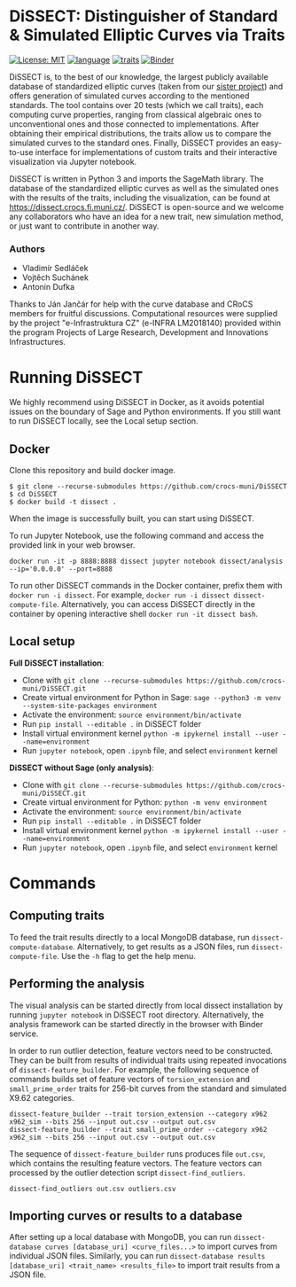 # DiSSECT: Distinguisher of Standard & Simulated Elliptic Curves via Traits

[![License: MIT](https://img.shields.io/badge/License-MIT-yellow.svg)](https://gitlab.fi.muni.cz/x408178/curve_analyzer/-/blob/master/LICENSE)
[![language](https://badgen.net/badge/language/python,sage/purple?list=/)](https://www.sagemath.org/)
[![traits](https://badgen.net/badge/traits/23/blue)](https://github.com/crocs-muni/DiSSECT/tree/master/dissect/traits)
[![Binder](https://static.mybinder.org/badge_logo.svg)](https://mybinder.org/v2/gh/crocs-muni/DiSSECT/master)

DiSSECT is, to the best of our knowledge, the largest publicly available database of standardized elliptic curves (taken from our [sister project](https://neuromancer.sk/std/)) and offers generation of simulated curves according to the mentioned standards. The tool contains over 20 tests (which we call traits), each computing curve properties, ranging from classical algebraic ones to unconventional ones and those connected to implementations. After obtaining their empirical distributions, the traits allow us to compare the simulated curves to the standard ones. Finally, DiSSECT provides an easy-to-use interface for implementations of custom traits and their interactive visualization via Jupyter notebook.

DiSSECT is written in Python 3 and imports the SageMath library. The database of the standardized elliptic curves as well as the simulated ones with the results of the traits, including the visualization, can be found at https://dissect.crocs.fi.muni.cz/. DiSSECT is open-source and we welcome any collaborators who have an idea for a new trait, new simulation method, or just want to contribute in another way.

### Authors

- Vladimír Sedláček
- Vojtěch Suchánek
- Antonín Dufka

Thanks to Ján Jančár for help with the curve database and CRoCS members for fruitful discussions. Computational resources were supplied by the project "e-Infrastruktura CZ" (e-INFRA LM2018140) provided within the program Projects of Large Research, Development and Innovations Infrastructures.

# Running DiSSECT

We highly recommend using DiSSECT in Docker, as it avoids potential issues on the boundary of Sage and Python environments. If you still want to run DiSSECT locally, see the Local setup section.

## Docker

Clone this repository and build docker image.

```shell
$ git clone --recurse-submodules https://github.com/crocs-muni/DiSSECT
$ cd DiSSECT
$ docker build -t dissect .
```

When the image is successfully built, you can start using DiSSECT.

To run Jupyter Notebook, use the following command and access the provided link in your web browser.

```
docker run -it -p 8888:8888 dissect jupyter notebook dissect/analysis --ip='0.0.0.0' --port=8888
```

To run other DiSSECT commands in the Docker container, prefix them with `docker run -i dissect`. For example, `docker run -i dissect dissect-compute-file`. Alternatively, you can access DiSSECT directly in the container by opening interactive shell `docker run -it dissect bash`.

## Local setup

**Full DiSSECT installation**:
- Clone with  `git clone --recurse-submodules https://github.com/crocs-muni/DiSSECT.git`
- Create virtual environment for Python in Sage: `sage --python3 -m venv --system-site-packages environment`
- Activate the environment: `source environment/bin/activate`
- Run `pip install --editable .` in DiSSECT folder
- Install virtual environment kernel `python -m ipykernel install --user --name=environment`
- Run `jupyter notebook`, open `.ipynb` file, and select `environment` kernel

**DiSSECT without Sage (only analysis)**:
- Clone with  `git clone --recurse-submodules https://github.com/crocs-muni/DiSSECT.git`
- Create virtual environment for Python: `python -m venv environment`
- Activate the environment: `source environment/bin/activate`
- Run `pip install --editable .` in DiSSECT folder
- Install virtual environment kernel `python -m ipykernel install --user --name=environment`
- Run `jupyter notebook`, open `.ipynb` file, and select `environment` kernel

# Commands

## Computing traits

To feed the trait results directly to a local MongoDB database, run `dissect-compute-database`. Alternatively, to get results as a JSON files, run `dissect-compute-file`. Use the `-h` flag to get the help menu.

## Performing the analysis

The visual analysis can be started directly from local dissect installation by running `jupyter notebook` in DiSSECT root directory. Alternatively, the analysis framework can be started directly in the browser with Binder service.

In order to run outlier detection, feature vectors need to be constructed. They can be built from results of individual traits using repeated invocations of `dissect-feature_builder`. For example, the following sequence of commands builds set of feature vectors of `torsion_extension` and `small_prime_order` traits for 256-bit curves from the standard and simulated X9.62 categories.

```
dissect-feature_builder --trait torsion_extension --category x962 x962_sim --bits 256 --input out.csv --output out.csv
dissect-feature_builder --trait small_prime_order --category x962 x962_sim --bits 256 --input out.csv --output out.csv
```

The sequence of `dissect-feature_builder` runs produces file `out.csv`, which contains the resulting feature vectors. The feature vectors can processed by the outlier detection script `dissect-find_outliers`.

```
dissect-find_outliers out.csv outliers.csv
```

## Importing curves or results to a database

After setting up a local database with MongoDB, you can run `dissect-database curves [database_uri] <curve_files...>` to import curves from individual JSON files. Similarly, you can run `dissect-database results [database_uri] <trait_name> <results_file>` to import trait results from a JSON file.
